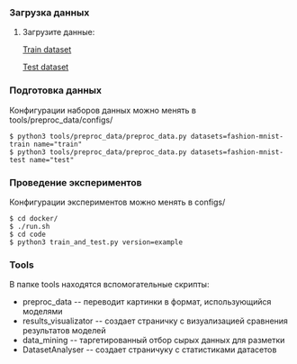 ### Загрузка данных
1. Загрузите данные:

   [Train dataset](https://drive.google.com/drive/folders/1-Azvod5qbqpdo0CKijjZH-eQf-JYWaDE?usp=sharing)
   
   [Test dataset]() 
### Подготовка данных
Конфигурации наборов данных можно менять в tools/preproc_data/configs/ 
```console
$ python3 tools/preproc_data/preproc_data.py datasets=fashion-mnist-train name="train"
$ python3 tools/preproc_data/preproc_data.py datasets=fashion-mnist-test name="test"
``` 
### Проведение экспериментов
Конфигурации экспериментов можно менять в configs/ 
```console
$ cd docker/
$ ./run.sh
$ cd code
$ python3 train_and_test.py version=example
```

### Tools
В папке tools находятся вспомогательные скрипты:
* preproc_data -- переводит картинки в формат, использующийся моделями
* results_visualizator -- создает страничку с визуализацией сравнения результатов моделей
* data_mining -- таргетированный отбор сырых данных для разметки
* DatasetAnalyser -- создает страничуку с статистиками датасетов
